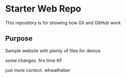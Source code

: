 # Starter Web Repo

This repository is for showing how Git and GitHub work

## Purpose

Sample website with plenty of files for demos

some changes. firs time KF



just more contect. whwatheber






















